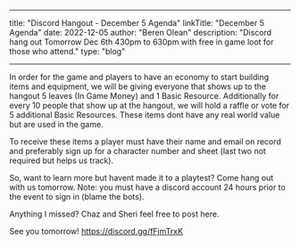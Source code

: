 
---
title: "Discord Hangout - December 5 Agenda"
linkTitle: "December 5 Agenda"
date: 2022-12-05
author: "Beren Olean"
description: "Discord hang out Tomorrow Dec 6th 430pm to 630pm with free in game loot for those who attend."
type: "blog"

---


In order for the game and players to have an economy to start building items and equipment, we will be giving everyone that shows up to the hangout 5 leaves (In Game Money) and 1 Basic Resource.  Additionally for every 10 people that show up at the hangout, we will hold a raffle or vote for 5 additional Basic Resources.  These items dont have any real world value but are used in the game.

To receive these items a player must have their name and email on record and preferably sign up for a character number and sheet (last two not required but helps us track).

So, want to learn more but havent made it to a playtest? Come hang out with us tomorrow. Note: you must have a discord account 24 hours prior to the event to sign in (blame the bots).

Anything I missed? Chaz and Sheri feel free to post here.

See you tomorrow! https://discord.gg/fFjmTrxK
